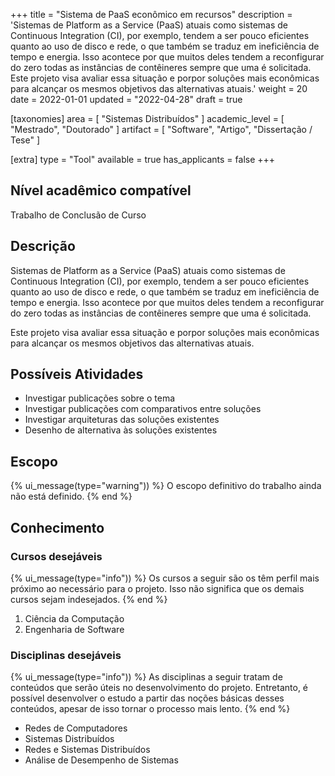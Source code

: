 +++
title = "Sistema de PaaS econômico em recursos"
description = 'Sistemas de Platform as a Service (PaaS) atuais como sistemas de Continuous Integration (CI), por exemplo, tendem a ser pouco eficientes quanto ao uso de disco e rede, o que também se traduz em ineficiência de tempo e energia. Isso acontece por que muitos deles tendem a reconfigurar do zero todas as instâncias de contêineres sempre que uma é solicitada. Este projeto visa avaliar essa situação e porpor soluções mais econômicas para alcançar os mesmos objetivos das alternativas atuais.'
weight = 20
date = 2022-01-01
updated = "2022-04-28"
draft = true

[taxonomies]
area = [ "Sistemas Distribuídos" ]
academic_level = [ "Mestrado", "Doutorado" ]
artifact = [ "Software", "Artigo", "Dissertação / Tese" ]

[extra]
type = "Tool"
available = true
has_applicants = false
+++

## Nível acadêmico compatível

Trabalho de Conclusão de Curso

## Descrição

Sistemas de Platform as a Service (PaaS) atuais como sistemas de Continuous Integration (CI), por exemplo, tendem a ser pouco eficientes quanto ao uso de disco e rede, o que também se traduz em ineficiência de tempo e energia. Isso acontece por que muitos deles tendem a reconfigurar do zero todas as instâncias de contêineres sempre que uma é solicitada.

Este projeto visa avaliar essa situação e porpor soluções mais econômicas para alcançar os mesmos objetivos das alternativas atuais.

## Possíveis Atividades

- Investigar publicações sobre o tema
- Investigar publicações com comparativos entre soluções
- Investigar arquiteturas das soluções existentes
- Desenho de alternativa às soluções existentes

## Escopo

{% ui_message(type="warning")) %}
O escopo definitivo do trabalho ainda não está definido.
{% end %}

## Conhecimento

### Cursos desejáveis

{% ui_message(type="info")) %}
Os cursos a seguir são os têm perfil mais próximo ao necessário para o projeto. Isso não significa que os demais cursos sejam indesejados.
{% end %}

1. Ciência da Computação
2. Engenharia de Software

### Disciplinas desejáveis

{% ui_message(type="info")) %}
As disciplinas a seguir tratam de conteúdos que serão úteis no desenvolvimento do projeto. Entretanto, é possível desenvolver o estudo a partir das noções básicas desses conteúdos, apesar de isso tornar o processo mais lento.
{% end %}

- Redes de Computadores
- Sistemas Distribuídos
- Redes e Sistemas Distribuídos
- Análise de Desempenho de Sistemas
